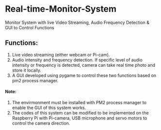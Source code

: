 # Real-time-Monitor-System
Monitor System with live Video Streaming, Audio Frequency Detection &amp; GUI to Control Functions

## Functions:
1. Live video streaming (either webcam or Pi-cam).
2. Audio intensity and frequency detection. If specific level of audio intensity or frequency is detected, camera can take real time photo and store it locally.
3. A GUI developed using pygame to control these two functions based on pm2 process manager.


#### Note: 
1. The envirmonment must be installed with PM2 process manager to enable the GUI of this system works.
2. The codes of this system can be modified to be implemented on the Raspberry Pi with Pi-camera, USB microphone and servo motors to control the camera direction.
